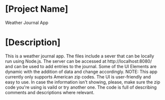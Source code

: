 # [Project Name]
Weather Journal App

# [Description]
This is a weather journal app.
The files include a sever that can be locally run using Node.js.
The server can be accessed at http://localhost:8080/ and can be used to add entries to the journal.
Some of the UI Elements are dynamic with the addition of data and change accordingly.
NOTE: This app currently only supports American zip codes.
The UI is user-friendly and easy to use.
In case the information isn't showing, please, make sure the zip code you're using is vaild or try another one.
The code is full of describing comments and descriptions where relevant.